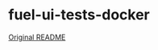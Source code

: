 # fuel-ui-tests-docker

[Original README](https://github.com/openstack/fuel-ui/blob/stable/mitaka/README.rst) 

